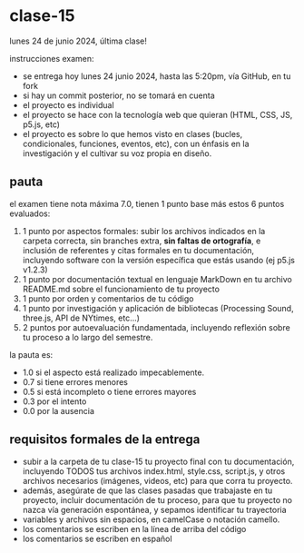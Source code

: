 # clase-15

lunes 24 de junio 2024, última clase!

instrucciones examen:

- se entrega hoy lunes 24 junio 2024, hasta las 5:20pm, vía GitHub, en tu fork
- si hay un commit posterior, no se tomará en cuenta
- el proyecto es individual
- el proyecto se hace con la tecnología web que quieran (HTML, CSS, JS, p5.js, etc)
- el proyecto es sobre lo que hemos visto en clases (bucles, condicionales, funciones, eventos, etc), con un énfasis en la investigación y el cultivar su voz propia en diseño.

## pauta

el examen tiene nota máxima 7.0, tienen 1 punto base más estos 6 puntos evaluados:

1. 1 punto por aspectos formales: subir los archivos indicados en la carpeta correcta, sin branches extra, **sin faltas de ortografía**, e inclusión de referentes y citas formales en tu documentación, incluyendo software con la versión específica que estás usando (ej p5.js v1.2.3)
2. 1 punto por documentación textual en lenguaje MarkDown en tu archivo README.md sobre el funcionamiento de tu proyecto
3. 1 punto por orden y comentarios de tu código
4. 1 punto por investigación y aplicación de bibliotecas (Processing Sound, three.js, API de NYtimes, etc...)
5. 2 puntos por autoevaluación fundamentada, incluyendo reflexión sobre tu proceso a lo largo del semestre.

la pauta es:

- 1.0 si el aspecto está realizado impecablemente.
- 0.7 si tiene errores menores
- 0.5 si está incompleto o tiene errores mayores
- 0.3 por el intento
- 0.0 por la ausencia

## requisitos formales de la entrega

- subir a la carpeta de tu clase-15 tu proyecto final con tu documentación, incluyendo TODOS tus archivos index.html, style.css, script.js, y otros archivos necesarios (imágenes, videos, etc) para que corra tu proyecto.
- además, asegúrate de que las clases pasadas que trabajaste en tu proyecto, incluir documentación de tu proceso, para que tu proyecto no nazca vía generación espontánea, y sepamos identificar tu trayectoria
- variables y archivos sin espacios, en camelCase o notación camello.
- los comentarios se escriben en la línea de arriba del código
- los comentarios se escriben en español
